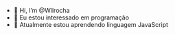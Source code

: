 - 👋 Hi, I’m @Wllrocha
- 👀 Eu estou interessado em programação
- 🌱 Atualmente estou aprendendo linguagem JavaScript


<!---
Wllrocha/Wllrocha is a ✨ special ✨ repository because its `README.md` (this file) appears on your GitHub profile.
You can click the Preview link to take a look at your changes.
--->
